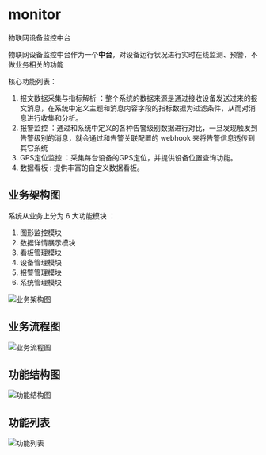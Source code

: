 # monitor

物联网设备监控中台

物联网设备监控中台作为一个**中台**，对设备运行状况进行实时在线监测、预警，不做业务相关的功能

核心功能列表：

1. 报文数据采集与指标解析 ：整个系统的数据来源是通过接收设备发送过来的报文消息，在系统中定义主题和消息内容字段的指标数据为过滤条件，从而对消息进行收集和分析。
2. 报警监控 ：通过和系统中定义的各种告警级别数据进行对比，一旦发现触发到告警级别的消息，就会通过和告警关联配置的 webhook 来将告警信息透传到其它系统
3. GPS定位监控 ：采集每台设备的GPS定位，并提供设备位置查询功能。
4. 数据看板 : 提供丰富的自定义数据看板。


## 业务架构图

系统从业务上分为 6 大功能模块 ：
1. 图形监控模块
2. 数据详情展示模块
3. 看板管理模块
4. 设备管理模块
5. 报警管理模块
6. 系统管理模块

![业务架构图](https://gitee.com/cpu_code/picture_bed/raw/master/20211001211422.png )


## 业务流程图

![业务流程图](https://gitee.com/cpu_code/picture_bed/raw/master/20211001211642.png)


## 功能结构图

![功能结构图](https://gitee.com/cpu_code/picture_bed/raw/master/20211001211927.png)


## 功能列表

![功能列表](https://gitee.com/cpu_code/picture_bed/raw/master/20211001212121.png)



